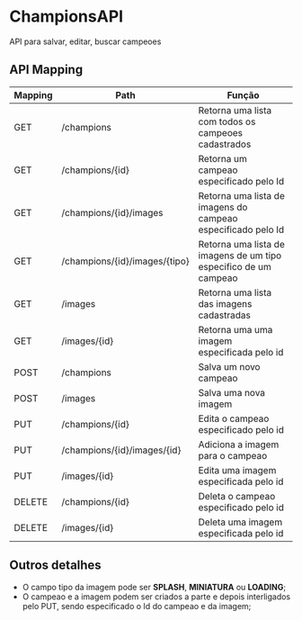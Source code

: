 # ChampionsAPI

API para salvar, editar, buscar campeoes

## API Mapping 

| Mapping | Path | Função |
| ------------- | ------------- | ------------- |
| GET | /champions | Retorna uma lista com todos os campeoes cadastrados |
| GET | /champions/{id} | Retorna um campeao especificado pelo Id |
| GET | /champions/{id}/images | Retorna uma lista de imagens do campeao especificado pelo Id |
| GET | /champions/{id}/images/{tipo} | Retorna uma lista de imagens de um tipo especifico de um campeao |
| GET | /images | Retorna uma lista das imagens cadastradas |
| GET | /images/{id} | Retorna uma uma imagem especificada pelo id |
| POST | /champions | Salva um novo campeao |
| POST | /images | Salva uma nova imagem |
| PUT | /champions/{id} | Edita o campeao especificado pelo id |
| PUT | /champions/{id}/images/{id} | Adiciona a imagem para o campeao |
| PUT | /images/{id} | Edita uma imagem especificada pelo id |
| DELETE | /champions/{id} | Deleta o campeao especificado pelo id |
| DELETE | /images/{id} | Deleta uma imagem especificada pelo id |

## Outros detalhes

- O campo tipo da imagem pode ser **SPLASH**, **MINIATURA** ou **LOADING**;
- O campeao e a imagem podem ser criados a parte e depois interligados pelo PUT, sendo especificado o Id do campeao e da imagem;
